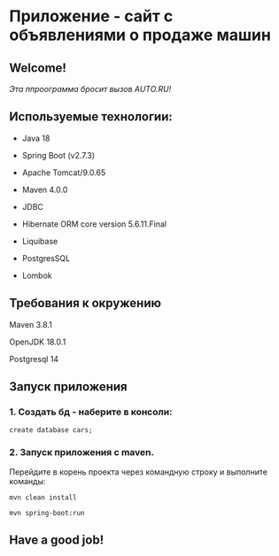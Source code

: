 # **Приложение - сайт с объявлениями о продаже машин**

## Welcome!

_Эта ппроограмма бросит вызов AUTO.RU!_

## Используемые технологии:

* Java 18

* Spring Boot (v2.7.3)

* Apache Tomcat/9.0.65

* Maven 4.0.0

* JDBC

* Hibernate ORM core version 5.6.11.Final

* Liquibase

* PostgresSQL

* Lombok

## Требования к окружению

Maven 3.8.1

OpenJDK 18.0.1

Postgresql 14


## Запуск приложения

### 1. Создать бд - наберите в консоли:

```
create database cars;
```

### 2. Запуск приложения с maven.
Перейдите в корень проекта через командную строку и выполните команды:

```
mvn clean install
```

```
mvn spring-boot:run
```



## Have a good job!